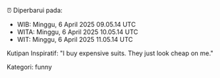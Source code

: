 ⏰ Diperbarui pada:
- WIB: Minggu, 6 April 2025 09.05.14 UTC
- WITA: Minggu, 6 April 2025 10.05.14 UTC
- WIT: Minggu, 6 April 2025 11.05.14 UTC

Kutipan Inspiratif:
"I buy expensive suits. They just look cheap on me."


Kategori: funny


